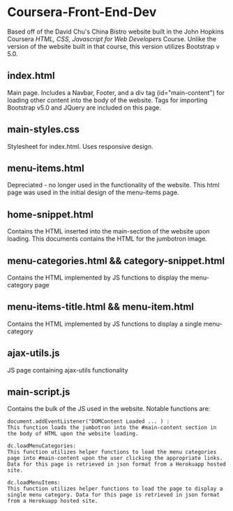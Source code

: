 # Coursera-Front-End-Dev
Based off of the David Chu's China Bistro website built in the John Hopkins Coursera *HTML, CSS, Javascript for Web Developers* Course. Unlike the version of the website built in that course, this version utilizes Bootstrap v 5.0. 

## index.html
Main page. Includes a Navbar, Footer, and a div tag (id="main-content") for loading other content into the body of the website. Tags for importing Bootstrap v5.0 and JQuery are included on this page. 

## main-styles.css
Stylesheet for index.html. Uses responsive design.

## menu-items.html
Depreciated - no longer used in the functionality of the website. This html page was used in the initial design of the menu-items page. 

## home-snippet.html
Contains the HTML inserted into the main-section of the website upon loading. This documents contains the HTML for the jumbotron image.

## menu-categories.html && category-snippet.html
Contains the HTML implemented by JS functions to display the menu-category page

## menu-items-title.html && menu-item.html
Contains the HTML implemented by JS functions to display a single menu-category

## ajax-utils.js
JS page containing ajax-utils functionality

## main-script.js
Contains the bulk of the JS used in the website. Notable functions are: 

```
document.addEventListener("DOMContent Loaded ... ) :
This function loads the jumbotron into the #main-content section in the body of HTML upon the website loading.

dc.loadMenuCategories:
This function utilizes helper functions to load the menu categories page into #main-content upon the user clicking the appropriate links. Data for this page is retrieved in json format from a Herokuapp hosted site.

dc.loadMenuItems:
This function utilizes helper functions to load the page to display a single menu category. Data for this page is retrieved in json format from a Herokuapp hosted site.
```
